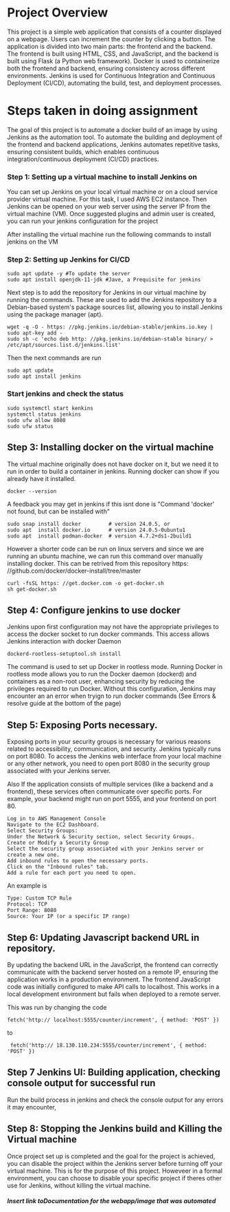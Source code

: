 
# Project Overview
This project is a simple web application that consists of a counter displayed on a webpage. Users can increment the counter by clicking a button. The application is divided into two main parts: the frontend and the backend. The frontend is built using HTML, CSS, and JavaScript, and the backend is built using Flask (a Python web framework). Docker is used to containerize both the frontend and backend, ensuring consistency across different environments. Jenkins is used for Continuous Integration and Continuous Deployment (CI/CD), automating the build, test, and deployment processes.

# Steps taken in doing assignment

The goal of this project is to automate a docker build of an image by using Jenkins as the automation tool. To automate the building and deployment of the frontend and backend applications, Jenkins automates repetitive tasks, ensuring consistent builds, which enables continuous integration/continuous deployment (CI/CD) practices.


### Step 1: Setting up a virtual machine to install Jenkins on

You can set up Jenkins on your local virtual machine or on a cloud service provider virtual machine. For this task, I used AWS EC2 instance. Then Jenkins can be opened on your web server using the server IP from the virtual machine (VM). Once suggested plugins and admin user is created, you can run your jenkins configuration for the project

After installing the virtual machine run the following commands to install jenkins on the VM


### Step 2: Setting up Jenkins for CI/CD
```
sudo apt update -y #To update the server
sudo apt install openjdk-11-jdk #Jave, a Prequisite for jenkins
```
Next step is to add the repository for Jenkins in our virtual machine by running the commands. These are used to add the Jenkins repository to a Debian-based system's package sources list, allowing you to install Jenkins using the package manager (apt).

```
wget -q -O - https: //pkg.jenkins.io/debian-stable/jenkins.io.key | sudo apt-key add -
sudo sh -c 'echo deb http: //pkg.jenkins.io/debian-stable binary/ > /etc/apt/sources.list.d/jenkins.list'
```

Then the next commands are run

```
sudo apt update
sudo apt install jenkins
```

### Start jenkins and check the status

```
sudo systemctl start kenkins
systemctl status jenkins
sudo ufw allow 8080
sudo ufw status
```

## Step 3: Installing docker on the virtual machine 

The virtual machine originally does not have docker on it, but we need it to run in order to build a container in jenkins. Running docker can show if you already have it installed. 

```
docker --version
```
A feedback you may get in jenkins if this isnt done is "Command 'docker' not found, but can be installed with"
```
sudo snap install docker         # version 24.0.5, or
sudo apt  install docker.io      # version 24.0.5-0ubuntu1
sudo apt  install podman-docker  # version 4.7.2+ds1-2build1
```
However a shorter code can be run on linux servers and since we are running an ubuntu machine, we can run this command over manually installing docker. This can be retrived from this repository https: //github.com/docker/docker-install/tree/master
```
curl -fsSL https: //get.docker.com -o get-docker.sh
sh get-docker.sh
``` 

## Step 4: Configure jenkins to use docker
Jenkins upon first configuration may not have the appropriate privileges to access the docker socket to run docker commands. This access allows Jenkins interaction with docker Daemon
```
dockerd-rootless-setuptool.sh install
```

The command is used to set up Docker in rootless mode. Running Docker in rootless mode allows you to run the Docker daemon (dockerd) and containers as a non-root user, enhancing security by reducing the privileges required to run Docker.
Without this configuration, Jenkins may encounter an an error when tryign to run docker commands (See Errors & resolve guide at the bottom of the page)


## Step 5: Exposing Ports necessary.
Exposing ports in your security groups is necessary for various reasons related to accessibility, communication, and security.
Jenkins typically runs on port 8080. To access the Jenkins web interface from your local machine or any other network, you need to open port 8080 in the security group associated with your Jenkins server.

Also If the application consists of multiple services (like a backend and a frontend), these services often communicate over specific ports. For example, your backend might run on port 5555, and your frontend on port 80.

```
Log in to AWS Management Console
Navigate to the EC2 Dashboard.
Select Security Groups:
Under the Network & Security section, select Security Groups.
Create or Modify a Security Group
Select the security group associated with your Jenkins server or create a new one.
Add inbound rules to open the necessary ports.
Click on the "Inbound rules" tab.
Add a rule for each port you need to open.
```

An example is 
```
Type: Custom TCP Rule
Protocol: TCP
Port Range: 8080
Source: Your IP (or a specific IP range)
```


## Step 6: Updating Javascript backend URL in repository.

By updating the backend URL in the JavaScript, the frontend can correctly communicate with the backend server hosted on a remote IP, ensuring the application works in a production environment. The frontend JavaScript code was initially configured to make API calls to localhost. This works in a local development environment but fails when deployed to a remote server. 

This was run by changing the code 
```
fetch('http:// localhost:5555/counter/increment', { method: 'POST' })
```
to 
```
 fetch('http:// 18.130.110.234:5555/counter/increment', { method: 'POST' })
```

## Step 7 Jenkins UI: Building application, checking console output for successful run 
Run the build process in jenkins and check the console output for any errors it may encounter,

## Step 8: Stopping the Jenkins build and Killing the Virtual machine
Once project set up is completed and the goal for the project is achieved, you can disable the project within the Jenkins server before turning off your virtual machine. This is for the purpose of this project. Howeveer in a formal environment, you can choose to disable your specific project if theres other use for Jenkins, without killing the virtual machine. 

##### Insert link toDocumentation for the webapp/image that was automated
